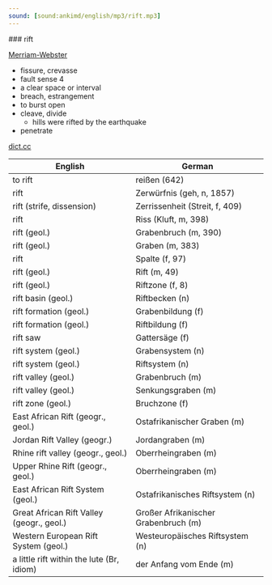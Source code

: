 ```yaml
---
sound: [sound:ankimd/english/mp3/rift.mp3]
---
```


\### rift

[Merriam-Webster](https://www.merriam-webster.com/dictionary/rift)

- fissure, crevasse
- fault sense 4
- a clear space or interval
- breach, estrangement
- to burst open
- cleave, divide
    - hills were rifted by the earthquake
- penetrate

[dict.cc](https://www.dict.cc/rift)

| English        | German       |
| -------------- | ------------ |
| to rift | reißen (642) |
| rift | Zerwürfnis (geh, n, 1857) |
| rift (strife, dissension) | Zerrissenheit (Streit, f, 409) |
| rift | Riss (Kluft, m, 398) |
| rift (geol.) | Grabenbruch (m, 390) |
| rift (geol.) | Graben (m, 383) |
| rift | Spalte (f, 97) |
| rift (geol.) | Rift (m, 49) |
| rift (geol.) | Riftzone (f, 8) |
| rift basin (geol.) | Riftbecken (n) |
| rift formation (geol.) | Grabenbildung (f) |
| rift formation (geol.) | Riftbildung (f) |
| rift saw | Gattersäge (f) |
| rift system (geol.) | Grabensystem (n) |
| rift system (geol.) | Riftsystem (n) |
| rift valley (geol.) | Grabenbruch (m) |
| rift valley (geol.) | Senkungsgraben (m) |
| rift zone (geol.) | Bruchzone (f) |
| East African Rift (geogr., geol.) | Ostafrikanischer Graben (m) |
| Jordan Rift Valley <JRV> (geogr.) | Jordangraben (m) |
| Rhine rift valley (geogr., geol.) | Oberrheingraben (m) |
| Upper Rhine Rift (geogr., geol.) | Oberrheingraben (m) |
| East African Rift System <EARS> (geol.) | Ostafrikanisches Riftsystem <OARS> (n) |
| Great African Rift Valley (geogr., geol.) | Großer Afrikanischer Grabenbruch (m) |
| Western European Rift System (geol.) | Westeuropäisches Riftsystem (n) |
| a little rift within the lute (Br, idiom) | der Anfang vom Ende (m) |
